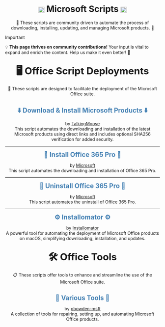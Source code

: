 <div style="text-align: center;">

# <img src="/images/script.png" alt="Script Image" width="20" style="vertical-align: middle; display: inline-block;" /> Microsoft Scripts <img src="/images/script.png" alt="Script Image" width="20" style="vertical-align: middle; display: inline-block;" />

🚀 These scripts are community driven to automate the process of downloading, installing, updating, and managing Microsoft products. 🔧
</div>

> [!IMPORTANT]  
> 💡 **This page thrives on community contributions!** Your input is vital to expand and enrich the content. Help us make it even better! 🌟

<div style="text-align: center;">

## <div style="text-align: center; font-size: 1.5em; font-weight: bold;"> 🖥️ Office Script Deployments </div>

📜 These scripts are designed to facilitate the deployment of the Microsoft Office suite.  
<br>  
</div>

<div style="text-align: center; font-size: 1.5em; font-weight: bold; color: #4682b4;">
  <a href="https://gist.github.com/talkingmoose/b6637160b65b751824943ede022daa17" style="text-decoration: none; color: #4682b4;">⬇️ Download & Install Microsoft Products ⬇️</a>
</div>  
<div style="text-align: center;">

  by [TalkingMoose](https://github.com/talkingmoose)  
  This script automates the downloading and installation of the latest Microsoft products using direct links and includes optional SHA256 verification for added security.
</div>

---

<div style="text-align: center; font-size: 1.5em; font-weight: bold; color: #4682b4;">
  <a href="https://github.com/microsoft/shell-intune-samples/blob/master/macOS/Apps/Office%20for%20Mac/installOffice365Pro.sh" style="text-decoration: none; color: #4682b4;">💼 Install Office 365 Pro 💼</a>
</div>  
<div style="text-align: center;">

  by [Microsoft](https://github.com/microsoft)  
  This script automates the downloading and installation of Office 365 Pro.
</div>

---

<div style="text-align: center; font-size: 1.5em; font-weight: bold; color: #4682b4;">
  <a href="https://github.com/microsoft/shell-intune-samples/blob/master/macOS/Apps/Office%20for%20Mac/uninstallOfficeBusinessPro.sh" style="text-decoration: none; color: #4682b4;">💼 Uninstall Office 365 Pro 💼</a>
</div>  
<div style="text-align: center;">

  by [Microsoft](https://github.com/microsoft)  
  This script automates the uninstall of Office 365 Pro.
</div>

---

<div style="text-align: center; font-size: 1.5em; font-weight: bold; color: #4682b4;">
  <a href="https://github.com/Installomator/Installomator" style="text-decoration: none; color: #4682b4;">⚙️ Installomator ⚙️</a>
</div>  
<div style="text-align: center;">

  by [Installomator](https://github.com/Installomator)  
  A powerful tool for automating the deployment of Microsoft Office products on macOS, simplifying downloading, installation, and updates.
</div>

<div style="text-align: center;">

## <div style="text-align: center; font-size: 1.5em; font-weight: bold;"> 🛠️ Office Tools  </div>

📋 These scripts offer tools to enhance and streamline the use of the Microsoft Office suite.  
<br>  
</div>

<div style="text-align: center; font-size: 1.5em; font-weight: bold; color: #4682b4;">
  <a href="https://github.com/pbowden-msft?tab=repositories" style="text-decoration: none; color: #4682b4;">🔧 Various Tools 🔧</a>
</div>  
<div style="text-align: center;">

  by [pbowden-msft](https://github.com/pbowden-msft)  
  A collection of tools for repairing, setting up, and automating Microsoft Office products.
</div>
